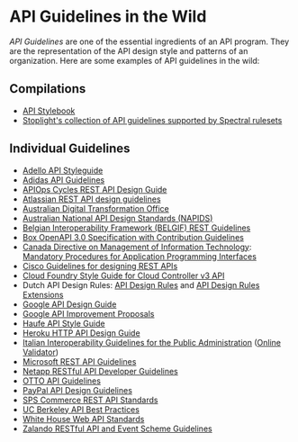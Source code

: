 # API Guidelines in the Wild

*API Guidelines* are one of the essential ingredients of an API program. They are the representation of the API design style and patterns of an organization. Here are some examples of API guidelines in the wild:


## Compilations

* [API Stylebook](http://apistylebook.com/design/guidelines/)
* [Stoplight's collection of API guidelines supported by Spectral rulesets](https://github.com/stoplightio/spectral-rulesets)


## Individual Guidelines

* [Adello API Styleguide](https://github.com/adello/api-style-guide)
* [Adidas API Guidelines](https://github.com/adidas/api-guidelines)
* [APIOps Cycles REST API Design Guide](https://www.apiopscycles.com/resources/rest-api-design-guide)
* [Atlassian REST API design guidelines](https://developer.atlassian.com/server/framework/atlassian-sdk/atlassian-rest-api-design-guidelines-version-1/)
* [Australian Digital Transformation Office](https://apiguide.readthedocs.io/en/latest/)
* [Australian National API Design Standards (NAPIDS)](https://api.gov.au/standards/national_api_standards/)
* [Belgian Interoperability Framework (BELGIF) REST Guidelines](https://www.belgif.be/specification/rest/api-guide/)
* [Box OpenAPI 3.0 Specification with Contribution Guidelines](https://github.com/box/box-openapi)
* [Canada Directive on Management of Information Technology](https://www.tbs-sct.gc.ca/pol/doc-eng.aspx?id=15249): [Mandatory Procedures for Application Programming Interfaces](https://www.tbs-sct.gc.ca/pol/doc-eng.aspx?id=15249&section=procedure&p=D)
* [Cisco Guidelines for designing REST APIs](https://github.com/CiscoDevNet/api-design-guide)
* [Cloud Foundry Style Guide for Cloud Controller v3 API](https://github.com/cloudfoundry/cc-api-v3-style-guide)
* Dutch API Design Rules: [API Design Rules](https://publicatie.centrumvoorstandaarden.nl/api/adr/) and [API Design Rules Extensions](https://geonovum.github.io/KP-APIs/API-strategie-extensies)
* [Google API Design Guide](https://cloud.google.com/apis/design/)
* [Google API Improvement Proposals](https://google.aip.dev/)
* [Haufe API Style Guide](https://github.com/Haufe-Lexware/api-style-guide)
* [Heroku HTTP API Design Guide](https://github.com/interagent/http-api-design)
* [Italian Interoperability Guidelines for the Public Administration](https://docs.italia.it/italia/piano-triennale-ict/lg-modellointeroperabilita-docs) ([Online Validator](https://italia.github.io/api-oas-checker/))
* [Microsoft REST API Guidelines](https://github.com/microsoft/api-guidelines/blob/vNext/Guidelines.md )
* [Netapp RESTful API Developer Guidelines](https://cobra.netapp.com/guide/)
* [OTTO API Guidelines](https://api.otto.de/portal/guidelines)
* [PayPal API Design Guidelines](https://github.com/paypal/api-standards/blob/master/api-style-guide.md)
* [SPS Commerce REST API Standards](https://spscommerce.github.io/sps-api-standards/)
* [UC Berkeley API Best Practices](https://integration-services.berkeley.edu/integration-competency-center/api-best-practices)
* [White House Web API Standards](https://github.com/WhiteHouse/api-standards)
* [Zalando RESTful API and Event Scheme Guidelines](https://opensource.zalando.com/restful-api-guidelines/)
